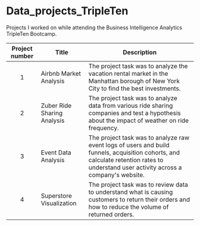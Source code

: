# Data_projects_TripleTen
Projects I worked on while attending the Business Intelligence Analytics TripleTen Bootcamp.


| Project number | Title | Description |
| :-----------: | ----------- |----------- |
| 1 | Airbnb Market Analysis| The project task was to analyze the vacation rental market in the Manhattan borough of New York City to find the best investments. |
| 2 | Zuber Ride Sharing Analysis | The project task was to analyze data from various ride sharing companies and test a hypothesis about the impact of weather on ride frequency. |
| 3 | Event Data Analysis | The project task was to analyze raw event logs of users and build funnels, acquisition cohorts, and calculate retention rates to understand user activity across a company's website. |
| 4 | Superstore Visualization | The project task was to review data to understand what is causing customers to return their orders and how to reduce the volume of returned orders. |
